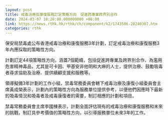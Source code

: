 ```yaml
---
layout: post
title: 戒毒治療及康復服務訂定策略方向　促進跨專業跨界別合作
date: 2024-03-07 18:28:00.000000000 +08:00
link: https://news.rthk.hk/rthk/ch/component/k2/1743586-20240307.htm
categories: rthk
---
```


保安局禁毒處公布香港戒毒治療和康復服務3年計劃，訂定戒毒治療和康復服務3年內應採取的策略性方向。

計劃訂定44項策略性方向，涵蓋7個範疇，包括促進跨專業及跨界別合作、為濫用危害精神毒品，尤其是可卡因、甲基安非他明和大麻的人士，提供治療、鼓勵吸毒者尋求協助及治療、提供續顧支援和服務等。

領導擬備3年計劃的工作小組，禁毒常務委員會轄下戒毒治療及康復小組委員會主席黃成榮表示，計劃內的策略性方向為服務單位提供參考，以便他們因應時下最新的吸毒情況和吸毒者及戒毒康復者的需要，制訂相應的計劃和項目。

禁毒常務委員會主席李國棟表示，計劃全面評估現有的戒毒治療和康復服務和未來的挑戰，制訂具參考價值的策略性方向，以引導服務單位未來3年的工作。
